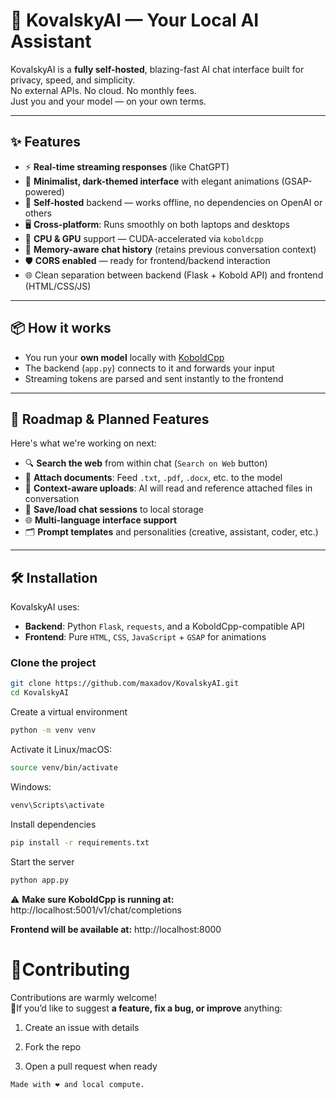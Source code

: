 # 🧠 KovalskyAI — Your Local AI Assistant

KovalskyAI is a **fully self-hosted**, blazing-fast AI chat interface built for privacy, speed, and simplicity.  
No external APIs. No cloud. No monthly fees.  
Just you and your model — on your own terms.

---

## ✨ Features

- ⚡ **Real-time streaming responses** (like ChatGPT)  
- 🎨 **Minimalist, dark-themed interface** with elegant animations (GSAP-powered)  
- 🧱 **Self-hosted** backend — works offline, no dependencies on OpenAI or others  
- 🖥️ **Cross-platform**: Runs smoothly on both laptops and desktops  
- 🔁 **CPU & GPU** support — CUDA-accelerated via `koboldcpp`  
- 💬 **Memory-aware chat history** (retains previous conversation context)  
- 🛡️ **CORS enabled** — ready for frontend/backend interaction  
- 🌐 Clean separation between backend (Flask + Kobold API) and frontend (HTML/CSS/JS)  

---

## 📦 How it works

- You run your **own model** locally with [KoboldCpp](https://github.com/LostRuins/koboldcpp)  
- The backend (`app.py`) connects to it and forwards your input  
- Streaming tokens are parsed and sent instantly to the frontend  

---

## 🚧 Roadmap & Planned Features

Here's what we're working on next:

- 🔍 **Search the web** from within chat (`Search on Web` button)  
- 📎 **Attach documents**: Feed `.txt`, `.pdf`, `.docx`, etc. to the model  
- 🧠 **Context-aware uploads**: AI will read and reference attached files in conversation  
- 💾 **Save/load chat sessions** to local storage  
- 🌐 **Multi-language interface support**  
- 🗂️ **Prompt templates** and personalities (creative, assistant, coder, etc.)  

---

## 🛠️ Installation

KovalskyAI uses:

- **Backend**: Python `Flask`, `requests`, and a KoboldCpp-compatible API  
- **Frontend**: Pure `HTML`, `CSS`, `JavaScript` + `GSAP` for animations  

### Clone the project

```bash
git clone https://github.com/maxadov/KovalskyAI.git
cd KovalskyAI
```

Create a virtual environment
```bash
python -m venv venv
```

Activate it
Linux/macOS:
```bash
source venv/bin/activate
```
Windows:
```bash
venv\Scripts\activate
```


Install dependencies
```bash
pip install -r requirements.txt
```

Start the server
```bash
python app.py
```
⚠️ **Make sure KoboldCpp is running at:**
http://localhost:5001/v1/chat/completions

**Frontend will be available at:**
http://localhost:8000  


# 🤝Contributing
Contributions are warmly welcome!  
🔧If you’d like to suggest **a feature, fix a bug, or improve** anything:

1. Create an issue with details

2. Fork the repo

3. Open a pull request when ready  

`Made with ❤️ and local compute.`

